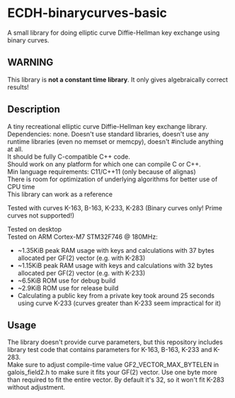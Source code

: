 # ECDH-binarycurves-basic
A small library for doing elliptic curve Diffie-Hellman key exchange using binary curves.

## WARNING
This library is <b>not a constant time library</b>. It only gives algebraically correct results!

## Description
A tiny recreational elliptic curve Diffie-Hellman key exchange library.   
Dependencies: none. Doesn't use standard libraries, doesn't use any runtime libraries (even no memset or memcpy), doesn't #include anything at all.  
It should be fully C-compatible C++ code.  
Should work on any platform for which one can compile C or C++.   
Min language requirements: C11/C++11 (only because of alignas)   
There is room for optimization of underlying algorithms for better use of CPU time   
This library can work as a reference   

Tested with curves K-163, B-163, K-233, K-283 (Binary curves only! Prime curves not supported!)   

Tested on desktop   
Tested on ARM Cortex-M7 STM32F746 @ 180MHz:
  - ~1.35KiB peak RAM usage with keys and calculations with 37 bytes allocated per GF(2) vector (e.g. with K-283)
  - ~1.15KiB peak RAM usage with keys and calculations with 32 bytes allocated per GF(2) vector (e.g. with K-233)
  - ~6.5KiB ROM use for debug build
  - ~2.9KiB ROM use for release build
  - Calculating a public key from a private key took around 25 seconds using curve K-233 (curves greater than K-233 seem impractical for it)
 
## Usage
The library doesn't provide curve parameters, but this repository includes library test code that contains parameters for K-163, B-163, K-233 and K-283.   
Make sure to adjust compile-time value GF2_VECTOR_MAX_BYTELEN in galois_field2.h to make sure it fits your GF(2) vector. Use one byte more than required to fit the entire vector.
By default it's 32, so it won't fit K-283 without adjustment.  
